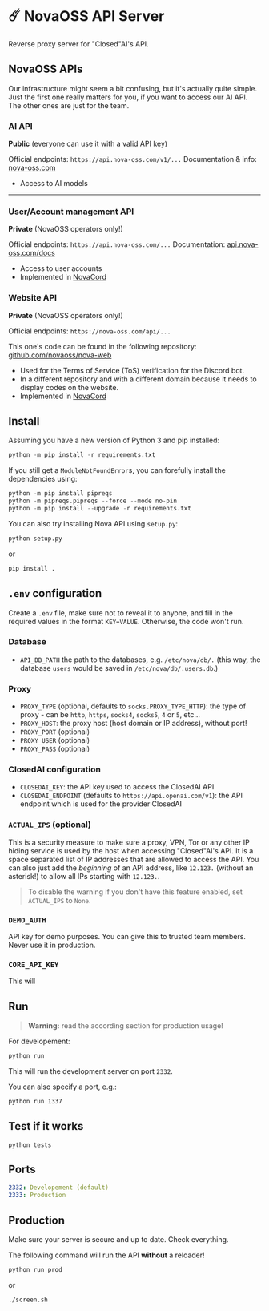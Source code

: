 # ☄️ NovaOSS API Server
Reverse proxy server for "Closed"AI's API.

## NovaOSS APIs
Our infrastructure might seem a bit confusing, but it's actually quite simple. Just the first one really matters for you, if you want to access our AI API. The other ones are just for the team.

### AI API
**Public** (everyone can use it with a valid API key)

Official endpoints: `https://api.nova-oss.com/v1/...`
Documentation & info: [nova-oss.com](https://nova-oss.com)

- Access to AI models

***

### User/Account management API
**Private** (NovaOSS operators only!)

Official endpoints: `https://api.nova-oss.com/...`
Documentation: [api.nova-oss.com/docs](https://api.nova-oss.com/docs)

- Access to user accounts
- Implemented in [NovaCord](https://nova-oss.com/novacord)

### Website API
**Private** (NovaOSS operators only!)

Official endpoints: `https://nova-oss.com/api/...`

This one's code can be found in the following repository: [github.com/novaoss/nova-web](https://github.com/novaoss/nova-web)

- Used for the Terms of Service (ToS) verification for the Discord bot.
- In a different repository and with a different domain because it needs to display codes on the website.
- Implemented in [NovaCord](https://nova-oss.com/novacord)

## Install
Assuming you have a new version of Python 3 and pip installed:
```py
python -m pip install -r requirements.txt
```

If you still get a `ModuleNotFoundError`s, you can forefully install the dependencies using:
```py
python -m pip install pipreqs
python -m pipreqs.pipreqs --force --mode no-pin
python -m pip install --upgrade -r requirements.txt
```

You can also try installing Nova API using `setup.py`:
```py
python setup.py
```

or 

```py
pip install .
```

## `.env` configuration
Create a `.env` file, make sure not to reveal it to anyone, and fill in the required values in the format `KEY=VALUE`. Otherwise, the code won't run.

### Database
- `API_DB_PATH` the path to the databases, e.g. `/etc/nova/db/.` (this way, the database `users` would be saved in `/etc/nova/db/.users.db`.)

### Proxy
- `PROXY_TYPE` (optional, defaults to `socks.PROXY_TYPE_HTTP`): the type of proxy - can be `http`, `https`, `socks4`, `socks5`, `4` or `5`, etc... 
- `PROXY_HOST`: the proxy host (host domain or IP address), without port!
- `PROXY_PORT` (optional)
- `PROXY_USER` (optional)
- `PROXY_PASS` (optional)

### ClosedAI configuration
- `CLOSEDAI_KEY`: the API key used to access the ClosedAI API
- `CLOSEDAI_ENDPOINT` (defaults to `https://api.openai.com/v1`): the API endpoint which is used for the provider ClosedAI

### `ACTUAL_IPS` (optional)
This is a security measure to make sure a proxy, VPN, Tor or any other IP hiding service is used by the host when accessing "Closed"AI's API.
It is a space separated list of IP addresses that are allowed to access the API.
You can also just add the *beginning* of an API address, like `12.123.` (without an asterisk!) to allow all IPs starting with `12.123.`.
> To disable the warning if you don't have this feature enabled, set `ACTUAL_IPS` to `None`.

### `DEMO_AUTH`
API key for demo purposes. You can give this to trusted team members. Never use it in production.

### `CORE_API_KEY`
This will 

## Run
> **Warning:** read the according section for production usage!

For developement:

```bash
python run
```

This will run the development server on port `2332`.

You can also specify a port, e.g.:

```bash
python run 1337
```

## Test if it works
`python tests`

## Ports
```yml
2332: Developement (default)
2333: Production
```

## Production
Make sure your server is secure and up to date.
Check everything.

The following command will run the API  __without__ a reloader!

```bash
python run prod
```

or 

```bash
./screen.sh
```